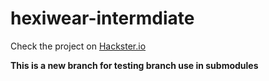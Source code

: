# hexiwear-intermdiate

Check the project on [Hackster.io](https://www.hackster.io/42324/hexiwear-intermediate-67dc9f)

__This is a new branch for testing branch use in submodules__

